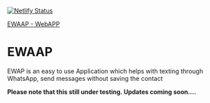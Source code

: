 [![Netlify Status](https://api.netlify.com/api/v1/badges/3dce19d0-60f9-42f7-aa06-3d71507b7ccf/deploy-status)](https://app.netlify.com/sites/ewaap/deploys)

[EWAAP - WebAPP](https://ewaap.netlify.app/)

# EWAAP
EWAP is an easy to use Application which helps with texting through WhatsApp, send messages without saving the contact

<b>Please note that this still under testing. Updates coming soon....</b>
